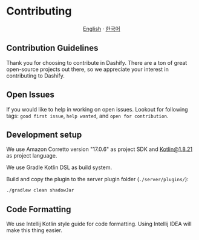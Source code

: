# Contributing

<p align="center"><a href="https://github.com/MC-Dashify/plugin/blob/master/CONTRIBUTING.md">English</a> · <a href="https://github.com/MC-Dashify/plugin/blob/master/.github/documents/CONTRIBUTING.ko_KR.md">한국어</a></p>

## Contribution Guidelines

Thank you for choosing to contribute in Dashify. There are a ton of great open-source projects out there, so we
appreciate your interest in contributing to Dashify.

## Open Issues

If you would like to help in working on open issues. Lookout for following tags: `good first issue`, `help wanted`,
and `open for contribution`.

## Development setup

We use Amazon Corretto version "17.0.6" as project SDK and Kotlin@1.8.21 as project language.

We use Gradle Kotlin DSL as build system.

Build and copy the plugin to the server plugin folder (`./server/plugins/`):

```bash
./gradlew clean shadowJar
```

## Code Formatting

We use Intellij Kotlin style guide
for code formatting. Using Intellij IDEA will make this thing easier.